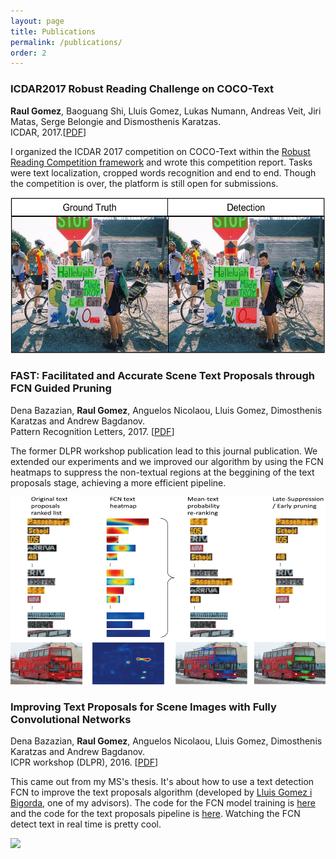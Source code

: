 ```yaml
---
layout: page
title: Publications
permalink: /publications/
order: 2
---
```

### ICDAR2017 Robust Reading Challenge on COCO-Text
**Raul Gomez**, Baoguang Shi, Lluis Gomez, Lukas Numann, Andreas Veit, Jiri Matas, Serge Belongie and Dismosthenis Karatzas.   
ICDAR, 2017.[[PDF](http://ieeexplore.ieee.org/abstract/document/8270165/)]  

I organized the ICDAR 2017 competition on COCO-Text within the [Robust Reading Competition framework](http://rrc.cvc.uab.es/?ch=5&com=evaluation&task=1&gtv=1) and wrote this competition report. Tasks were text localization, cropped words recognition and end to end. Though the competition is over, the platform is still open for submissions.   
<div class="imgcap">
<img src="/assets/publications/coco-text.png" height="250">
</div>

### FAST: Facilitated and Accurate Scene Text Proposals through FCN Guided Pruning
Dena Bazazian, **Raul Gomez**, Anguelos Nicolaou, Lluis Gomez, Dimosthenis Karatzas and Andrew Bagdanov.   
Pattern Recognition Letters, 2017. [[PDF](http://www.sciencedirect.com/science/article/pii/S0167865517302982)]  

The former DLPR workshop publication lead to this journal publication. We extended our experiments and we improved our algorithm by using the FCN heatmaps to suppress the non-textual regions at the beggining of the text proposals stage, achieving a more efficient pipeline.
<div class="imgcap">
<img src="/assets/publications/fast.jpg" height="300">
</div>

### Improving Text Proposals for Scene Images with Fully Convolutional Networks
Dena Bazazian, **Raul Gomez**, Anguelos Nicolaou, Lluis Gomez, Dimosthenis Karatzas and Andrew Bagdanov.  
ICPR workshop (DLPR), 2016. [[PDF](https://arxiv.org/abs/1702.05089)]  

This came out from my MS's thesis. It's about how to use a text detection FCN to improve the text proposals algorithm (developed by [Lluis Gomez i Bigorda](http://lluisgomez.github.io/), one of my advisors). The code for the FCN model training is [here](https://github.com/gombru/TextFCN) and the code for the text proposals pipeline is [here](https://github.com/gombru/TextProposalsInitialSuppression). Watching the FCN detect text in real time is pretty cool.
<div class="imgcap">
<img src="/assets/publications/fcn.gif" height="300">
</div>

